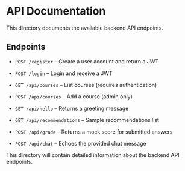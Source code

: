 # API Documentation

This directory documents the available backend API endpoints.

## Endpoints

- `POST /register` – Create a user account and return a JWT
- `POST /login` – Login and receive a JWT
- `GET /api/courses` – List courses (requires authentication)
- `POST /api/courses` – Add a course (admin only)

- `GET /api/hello` – Returns a greeting message
- `GET /api/recommendations` – Sample recommendations list
- `POST /api/grade` – Returns a mock score for submitted answers
- `POST /api/chat` – Echoes the provided chat message

This directory will contain detailed information about the backend API endpoints.

